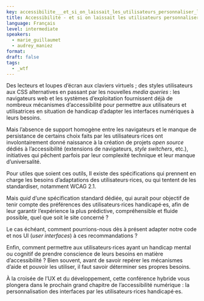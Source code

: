```yaml
---
key: accessibilite___et_si_on_laissait_les_utilisateurs_personnaliser_l_interface
title: Accessibilité - et si on laissait les utilisateurs personnaliser l’interface ?
language: Français
level: intermediate
speakers:
  - marie_guillaumet
  - audrey_maniez
format: 
draft: false
tags:
  - _wtf
---
```

Des lecteurs et loupes d’écran aux claviers virtuels ; des styles utilisateurs aux CSS alternatives en passant par les nouvelles *media queries* : les navigateurs web et les systèmes d’exploitation fournissent déjà de nombreux mécanismes d’accessibilité pour permettre aux utilisateurs et utilisatrices en situation de handicap d’adapter les interfaces numériques à leurs besoins.

Mais l’absence de support homogène entre les navigateurs et le manque de persistance de certains choix faits par les utilisateurs·rices ont involontairement donné naissance à la création de projets *open source* dédiés à l’accessibilité (extensions de navigateurs, *style switchers*, etc.), initiatives qui pêchent parfois par leur complexité technique et leur manque d’universalité.

Pour utiles que soient ces outils, Il existe des spécifications qui prennent en charge les besoins d’adaptations des utilisateurs·rices, ou qui tentent de les standardiser, notamment WCAG 2.1.

Mais *quid* d’une spécification standard dédiée, qui aurait pour objectif de tenir compte des préférences des utilisateurs·rices handicapé·es, afin de leur garantir l’expérience la plus prédictive, compréhensible et fluide possible, quel que soit le site concerné ? 

Le cas échéant, comment pourrions-nous dès à présent adapter notre code et nos UI (*user interfaces*) à ces recommandations ?

Enfin, comment permettre aux utilisateurs·rices ayant un handicap mental ou cognitif de prendre conscience de leurs besoins en matière d’accessibilité ? Bien souvent, avant de savoir repérer les mécanismes d’aide et pouvoir les utiliser, il faut savoir déterminer ses propres besoins.

À la croisée de l’UX et du développement, cette conférence hybride vous plongera dans le prochain grand chapitre de l’accessibilité numérique : la personnalisation des interfaces par les utilisateurs·rices handicapé·es.
